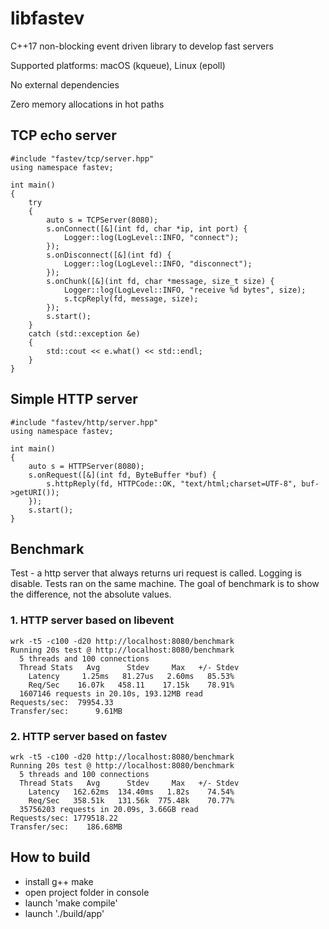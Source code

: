 # libfastev
C++17 non-blocking event driven library to develop fast servers

Supported platforms: macOS (kqueue), Linux (epoll)

No external dependencies

Zero memory allocations in hot paths


## TCP echo server

```cp
#include "fastev/tcp/server.hpp"
using namespace fastev;

int main()
{
    try
    {
        auto s = TCPServer(8080);
        s.onConnect([&](int fd, char *ip, int port) {
            Logger::log(LogLevel::INFO, "connect");
        });
        s.onDisconnect([&](int fd) {
            Logger::log(LogLevel::INFO, "disconnect");
        });
        s.onChunk([&](int fd, char *message, size_t size) {
            Logger::log(LogLevel::INFO, "receive %d bytes", size);
            s.tcpReply(fd, message, size);
        });
        s.start();
    }
    catch (std::exception &e)
    {
        std::cout << e.what() << std::endl;
    }
}
```

## Simple HTTP server

```cp
#include "fastev/http/server.hpp"
using namespace fastev;

int main()
{
    auto s = HTTPServer(8080);
    s.onRequest([&](int fd, ByteBuffer *buf) {
        s.httpReply(fd, HTTPCode::OK, "text/html;charset=UTF-8", buf->getURI());
    });
    s.start();
}
```

## Benchmark
Test - a http server that always returns uri request is called. Logging is disable. Tests ran on the same machine.
The goal of benchmark is to show the difference, not the absolute values.

### 1. HTTP server based on libevent
```
wrk -t5 -c100 -d20 http://localhost:8080/benchmark
Running 20s test @ http://localhost:8080/benchmark
  5 threads and 100 connections
  Thread Stats   Avg      Stdev     Max   +/- Stdev
    Latency     1.25ms   81.27us   2.60ms   85.53%
    Req/Sec    16.07k   458.11    17.15k    78.91%
  1607146 requests in 20.10s, 193.12MB read
Requests/sec:  79954.33
Transfer/sec:      9.61MB
```

### 2. HTTP server based on fastev
```
wrk -t5 -c100 -d20 http://localhost:8080/benchmark
Running 20s test @ http://localhost:8080/benchmark
  5 threads and 100 connections
  Thread Stats   Avg      Stdev     Max   +/- Stdev
    Latency   162.62ms  134.40ms   1.82s    74.54%
    Req/Sec   358.51k   131.56k  775.48k    70.77%
  35756203 requests in 20.09s, 3.66GB read
Requests/sec: 1779518.22
Transfer/sec:    186.68MB

```


## How to build
- install g++ make
- open project folder in console
- launch 'make compile'
- launch './build/app'